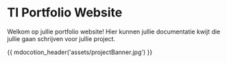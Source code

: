 # TI Portfolio Website

Welkom op jullie portfolio website! Hier kunnen jullie documentatie kwijt
die jullie gaan schrijven voor jullie project.

{{ mdocotion_header('assets/projectBanner.jpg') }}
